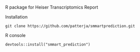 R package for Heiser Transcriptomics Report 

Installation
```
git clone https://github.com/patterja/smmartprediction.git
```
R console

```
devtools::install("smmart_prediction")
```
